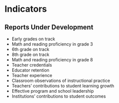 # **Indicators**

## Reports Under Development
- Early grades on track
- Math and reading proficiency in grade 3
- 6th grade on track
- 8th grade on track
- Math and reading proficiency in grade 8
- Teacher credentials
- Educator retention
- Teacher experience
- Classroom observations of instructional practice
- Teachers’ contributions to student learning growth
- Effective program and school leadership
- Institutions’ contributions to student outcomes
